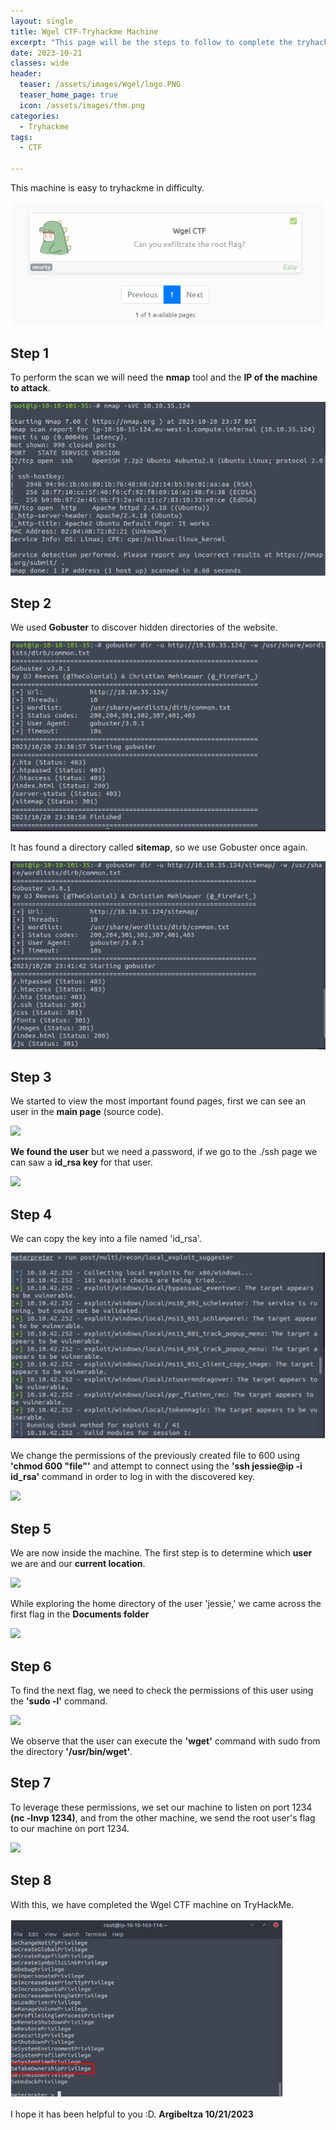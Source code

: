 ```yaml
---
layout: single
title: Wgel CTF-Tryhackme Machine
excerpt: "This page will be the steps to follow to complete the tryhackme Wgel CTF machine."
date: 2023-10-21
classes: wide
header:
  teaser: /assets/images/Wgel/logo.PNG
  teaser_home_page: true
  icon: /assets/images/thm.png
categories:
  - Tryhackme
tags:
  - CTF
  
---
```


This machine is easy to tryhackme in difficulty.

![](/assets/images/Wgel/logo2.PNG)

## Step 1

To perform the scan we will need the **nmap** tool and the **IP of the machine to attack**.

![](/assets/images/Wgel/W-1.PNG) 

## Step 2

We used **Gobuster** to discover hidden directories of the website.

![](/assets/images/Wgel/W-2.PNG) 

It has found a directory called **sitemap**, so we use Gobuster once again.

![](/assets/images/Wgel/W-3.PNG) 

## Step 3

We started to view the most important found pages, first we can see an user in the **main page** (source code).

![](![](/assets/images/Wgel/W-4.PNG))

**We found the user** but we need a password, if we go to the ./ssh page we can saw a **id_rsa key** for that user.

![](![](/assets/images/Wgel/W-5.PNG))


## Step 4

We can copy the key into a file named 'id_rsa'.

![](\assets\images\ICE\ICE-6.PNG) 

We change the permissions of the previously created file to 600 using **'chmod 600 "file"'** and attempt to connect using the **'ssh jessie@ip -i id_rsa'** command in order to log in with the discovered key.

![](![](/assets/images/Wgel/W-7.PNG))

## Step 5

We are now inside the machine. The first step is to determine which **user** we are and our **current location**.

![](![](/assets/images/Wgel/W-8.PNG)) 

While exploring the home directory of the user 'jessie,' we came across the first flag in the **Documents folder**

![](![](/assets/images/Wgel/W-9.0.PNG))

## Step 6

To find the next flag, we need to check the permissions of this user using the **'sudo -l'** command.

![](![](/assets/images/Wgel/W-9.PNG)) 

We observe that the user can execute the **'wget'** command with sudo from the directory **'/usr/bin/wget'**.

## Step 7

To leverage these permissions, we set our machine to listen on port 1234 **(nc -lnvp 1234)**, and from the other machine, we send the root user's flag to our machine on port 1234.

![](![](/assets/images/Wgel/W-10.PNG)) 

## Step 8

With this, we have completed the Wgel CTF machine on TryHackMe.

![](\assets\images\ICE\ICE-8.PNG) 

I hope it has been helpful to you :D. **Argibeltza 10/21/2023**
